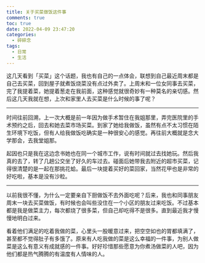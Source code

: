 ```yaml
---
title: 关于买菜做饭这件事
comments: true
toc: true
date: 2022-04-09 23:47:20
categories:
  - 碎碎念
tags:
  - 日常
  - 生活
---
```


这几天看到「买菜」这个话题，我也有自己的一点体会，联想到自己最近周末都是自己去买菜，回到屋子就煮饭烧菜没有点过外卖了。上周末和一位女同事去买菜，完了我提着菜，她提着葱走在我前面，这种感觉就很奇妙有一种莫名的亲切感。然后这几天我就在想，上次和家里人去买菜是什么时候的事了呢？

*** 

时间往前回溯，上一次大概是前一年因为做手术暂住在我姐那里，弄完医院里的手术预约之后，回去和她去菜市场买菜。到家了她给我做饭，虽然有点不太习惯在陌生环境下吃饭，但有人给我做饭吃确实是一种很安心的感觉。再往前大概就是念大学那会，去我堂姐那。

起因也只是我在这边念书她也在同一个城市工作，说有时间就过去找她玩。然后我真的去了，转了几趟公交坐了好久的车过去。碰面后她带我去附近的超市买菜，记得很清楚的是一起在那挑花蛤。最后一块提着买好的菜回家，当然花甲也是非常的好吃啦，基本是没有沙粒。

***

以前我很不懂，为什么一定要亲自下厨做饭不去外面吃呢？后来，我也和同事朋友周末一块去买菜做饭，有时候也会叫些没住在一个小区的朋友过来吃饭。不过基本都是我是做菜主力，每次都烧了很多菜，但自己却吃得不是很多。直到最近我才慢慢地明白过来。

看着他们满足的吃着我做的菜，心里头一股暖意过来，把空空如也的胃都填满了，甚至都不觉得肚子有多饿了。原来有人吃我做的菜是这么幸福的一件事，为别人做菜是这么有意义有成就感的一件事。好好珍惜那些愿意为你煮汤做菜的人吧，因为他们都是热气腾腾的有温度有人情味的人。

